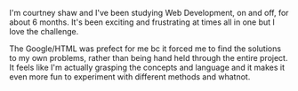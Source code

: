 I'm courtney shaw and I've been studying Web Development, on and off, for about 6 months. It's been exciting and frustrating at times all in one but I love the challenge. 

The Google/HTML was prefect for me bc it forced me to find the solutions to my own problems, rather than being hand held through the entire project. It feels like I'm actually grasping the concepts and language and it makes it even more fun to experiment with different methods and whatnot.